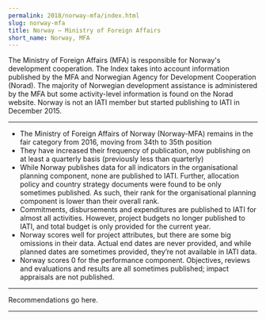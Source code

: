 ```yaml
---
permalink: 2018/norway-mfa/index.html
slug: norway-mfa
title: Norway – Ministry of Foreign Affairs
short_name: Norway, MFA
---
```


The Ministry of Foreign Affairs (MFA) is responsible for Norway's development cooperation. The Index takes into account information published by the MFA and Norwegian Agency for Development Cooperation (Norad). The majority of Norwegian development assistance is administered by the MFA but some activity-level information is found on the Norad website. Norway is not an IATI member but started publishing to IATI in December 2015. 

---

- The Ministry of Foreign Affairs of Norway (Norway-MFA) remains in the fair category from 2016, moving from 34th to 35th position
- They have increased their frequency of publication, now publishing on at least a quarterly basis (previously less than quarterly)
- While Norway publishes data for all indicators in the organisational planning component, none are published to IATI. Further, allocation policy and country strategy documents were found to be only sometimes published. As such, their rank for the organisational planning component is lower than their overall rank.
- Commitments, disbursements and expenditures are published to IATI for almost all activities. However, project budgets no longer published to IATI, and total budget is only provided for the current year.
- Norway scores well for project attributes, but there are some big omissions in their data. Actual end dates are never provided, and while planned dates are sometimes provided, they’re not available in IATI data.
- Norway scores 0 for the performance component. Objectives, reviews and evaluations and results are all sometimes published; impact appraisals are not published.

---

Recommendations go here.

---
